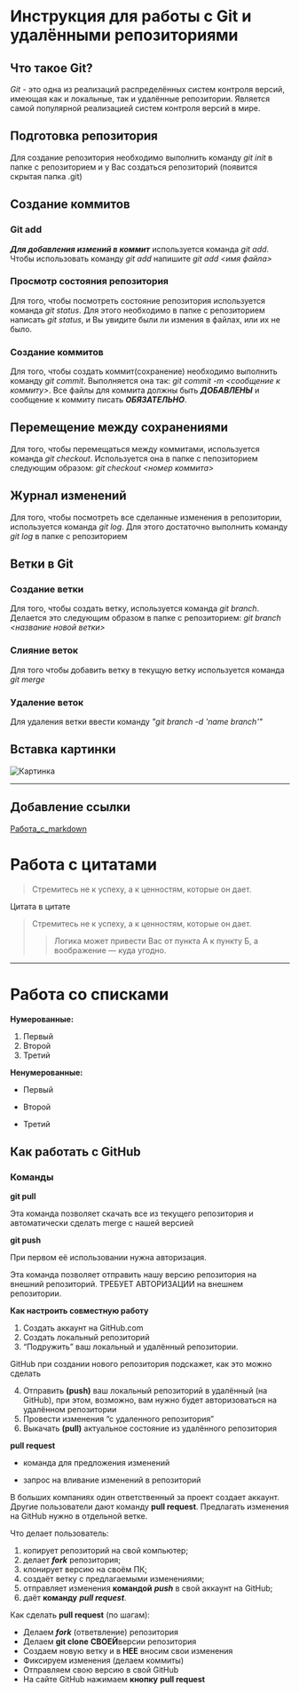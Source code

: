 # Инструкция для работы с Git и удалёнными репозиториями

## Что такое Git?
*Git* - это одна из реализаций распределённых систем контроля версий, имеющая как и локальные, так и удалённые репозитории. Является самой популярной реализацией систем контроля версий в мире.
## Подготовка репозитория
Для создание репозитория необходимо выполнить команду *git init*  в папке с репозиторием и у Вас создаться репозиторий (появится скрытая папка .git)

## Создание коммитов

### Git add
***Для добавления измений в коммит*** используется команда *git add*. Чтобы использовать команду *git add* напишите *git add <имя файла>*

### Просмотр состояния репозитория
Для того, чтобы посмотреть состояние репозитория используется команда *git status*. Для этого необходимо в папке с репозиторием написать *git status*, и Вы увидите были ли измения в файлах, или их не было.

### Создание коммитов
Для того, чтобы создать коммит(сохранение) необходимо выполнить команду *git commit*. Выполняется она так: *git commit -m <сообщение к коммиту>*. Все файлы для коммита должны быть ***ДОБАВЛЕНЫ*** и сообщение к коммиту писать ***ОБЯЗАТЕЛЬНО***.

## Перемещение между сохранениями
Для того, чтобы перемещаться между коммитами, используется команда *git checkout*. Используется она в папке с пепозиторием следующим образом: *git checkout <номер коммита>*

## Журнал изменений
Для того, чтобы посмотреть все сделанные изменения в репозитории, используется команда *git log*. Для этого достаточно выполнить команду *git log* в папке с репозиторием

## Ветки в Git

### Создание ветки
Для того, чтобы создать ветку, используется команда *git branch*. Делается это следующим образом в папке с репозиторием: *git branch <название новой ветки>*

### Слияние веток
Для того чтобы добавить ветку в текущую ветку используется команда *git merge <name branch>*

### Удаление веток
Для удаления ветки ввести команду *"git branch -d 'name branch'"*

## Вставка картинки

![Картинка](https://avatars.mds.yandex.net/i?id=26777014a6bd035cb21f1dab03c0383b-2925590-images-thumbs&n=13)

---

## Добавление ссылки

[Работа_с_markdown](https://htmlacademy.ru/blog/articles/markdown)

# Работа с цитатами

>Стремитесь не к успеху, а к ценностям, которые он дает.

Цитата в цитате

>Стремитесь не к успеху, а к ценностям, которые он дает.
>>Логика может привести Вас от пункта А к пункту Б, а воображение — куда угодно.

***

# Работа со списками

**Нумерованные:**

1. Первый
2. Второй
3. Третий

**Ненумерованные:**

* Первый
+ Второй
- Третий


## Как работать с GitHub

### Команды

**git pull**

Эта команда позволяет скачать все из текущего репозитория и автоматически сделать merge с нашей версией

**git push**

При первом её использовании нужна авторизация.

Эта команда позволяет отправить нашу версию репозитория на внешний репозиторий. ТРЕБУЕТ АВТОРИЗАЦИИ на внешнем репозитории.

**Как настроить совместную работу**

1. Создать аккаунт на GitHub.com
2. Создать локальный репозиторий
3. “Подружить” ваш локальный и удалённый репозитории.
   
GitHub при создании нового репозитория подскажет, как это можно сделать
   
4. Отправить **(push)** ваш локальный репозиторий в удалённый (на GitHub), при этом, возможно, вам нужно будет авторизоваться на удалённом репозитории
5. Провести изменения “с удаленного репозитория”
6. Выкачать **(pull)** актуальное состояние из удалённого репозитория

**pull request**

- команда для предложения изменений

- запрос на вливание изменений в репозиторий

В больших компаниях один ответственный за проект создает аккаунт. Другие пользователи дают команду **pull request**. 
Предлагать изменения на GitHub нужно в отдельной ветке.

Что делает пользователь:
1. копирует репозиторий на свой компьютер;
2. делает ***fork*** репозитория;
3. клонирует версию на своём ПК;
4. создаёт ветку с предлагаемыми изменениями;
5. отправляет изменения **командой** ***push*** в свой аккаунт на GitHub;
6. даёт **команду** ***pull request***.


Как сделать **pull request** (по шагам):

- Делаем ***fork*** (ответвление) репозитория
- Делаем **git clone** **СВОЕЙ**версии репозитория
- Создаем новую ветку и в **НЕЕ** вносим свои изменения
- Фиксируем изменения (делаем коммиты)
- Отправляем свою версию в свой GitHub
- На сайте GitHub нажимаем **кнопку** **pull request**
